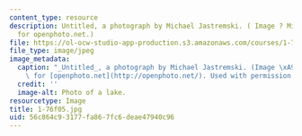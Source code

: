 ```yaml
---
content_type: resource
description: Untitled, a photograph by Michael Jastremski. ( Image ? Michael Jastremski
  for openphoto.net.)
file: https://ol-ocw-studio-app-production.s3.amazonaws.com/courses/1-76-aquatic-chemistry-fall-2005/56c864c93177fa867fc6deae47940c96_1-76f05.jpg
file_type: image/jpeg
image_metadata:
  caption: "_Untitled_, a photograph by Michael Jastremski. (Image \xA9 Michael Jastremski\
    \ for [openphoto.net](http://openphoto.net/). Used with permission.)"
  credit: ''
  image-alt: Photo of a lake.
resourcetype: Image
title: 1-76f05.jpg
uid: 56c864c9-3177-fa86-7fc6-deae47940c96
---
```

